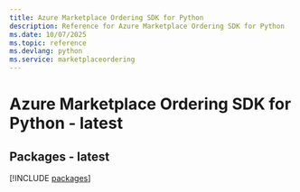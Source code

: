 ```yaml
---
title: Azure Marketplace Ordering SDK for Python
description: Reference for Azure Marketplace Ordering SDK for Python
ms.date: 10/07/2025
ms.topic: reference
ms.devlang: python
ms.service: marketplaceordering
---
```

# Azure Marketplace Ordering SDK for Python - latest
## Packages - latest
[!INCLUDE [packages](marketplace-ordering-index.md)]